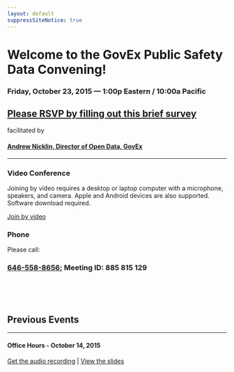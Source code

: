 ```yaml
---
layout: default
suppressSiteNotice: true
---
```


  <div class="row center-block">
    <h1>Welcome to the GovEx Public Safety Data Convening!</h1>
    <h3>Friday, October 23, 2015 &mdash; 1:00p Eastern / 10:00a Pacific</h3>
    <div class="panel panel-warning">
      <div class="panel-body">
        <h2><a href="https://docs.google.com/forms/d/1QCsfZ2oT_dzDzP9Vl3teESU7qIDSaVOBvlVV2QVBx38/viewform">Please RSVP by filling out this brief survey</a></h2>
      </div>
    </div>
    <p>facilitated by</p>
    <h4><a href="https://www.linkedin.com/in/andrewnicklin">Andrew Nicklin, Director of Open Data, GovEx</a></h4>
    <hr />
    <!-- <h3>Thanks for joining!</h3> -->
    <!-- <h3>Please select an option to connect:</h3> -->
  </div>
  
  <div class="row">
    <div class="col-md-6">
    <div class="panel panel-info">
      <div class="panel-heading"><h3 class="panel-title"><span class="glyphicon glyphicon glyphicon-facetime-video"></span> Video Conference</h3></div>
      <div class="panel-body">
        <p>Joining by video requires a desktop or laptop computer with a microphone, speakers, and camera. Apple and Android devices are also supported. Software download required.</p>
        <a class="btn btn-primary" href="https://zoom.us/j/885815129">Join by video</a>
        <!-- <p>Please call:</p> -->
        <!-- <h3><a href="tel:410-934-0474">410-934-0474</a></h3> -->
        <!-- <h3><a href="tel:410-989-5752">410-989-5752</a></h3> -->
      </div>
    </div>
    </div>
    <div class="col-md-6">
    <div class="panel panel-info">
      <div class="panel-heading"><h3 class="panel-title"><span class="glyphicon glyphicon-earphone"></span> Phone</h3></div>
      <div class="panel-body">
        <p>Please call:</p>
        <h3><a href="tel:+1-646-558-8656">646-558-8656</a>; Meeting ID: 885 815 129</h3>
        <!-- <h3><a href="tel:410-989-5752">410-989-5752</a></h3> -->
      </div>
    </div>
    </div>
  </div>
  
  <br />
  <br />
  <br />
  
  <div class="row">
    <h2>Previous Events</h2>
    <hr />
    <h4>Office Hours - October 14, 2015</h4>
    <p>
      <a href="https://drive.google.com/file/d/0B1QndTlkKRzEX2NEZUZmMjl4a2M/view">Get the audio recording</a> | 
      <a href="https://drive.google.com/file/d/0B3D_5mo12oglcUxBTlZqdGtOVWs/view">View the slides</a>
    </p>
  </div>
      
